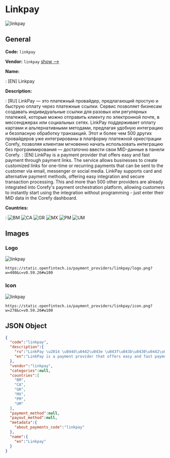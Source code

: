 
# Linkpay 
![linkpay](https://static.openfintech.io/payment_providers/linkpay/logo.png?w=400&c=v0.59.26#w100)  

## General 
 
**Code:** `linkpay` 
 
**Vendor:** `linkpay` [show -->](/vendors/linkpay/) 
 
**Name:** 
 
:	[EN] Linkpay 
 
**Description:** 
 
: [RU] LinkPay — это платежный провайдер, предлагающий простую и быструю оплату через платежные ссылки. Сервис позволяет бизнесам создавать индивидуальные ссылки для разовых или регулярных платежей, которые можно отправить клиенту по электронной почте, в мессенджерах или социальных сетях. LinkPay поддерживает оплату картами и альтернативными методами, предлагая удобную интеграцию и безопасную обработку транзакций. Этот и более чем 500 других провайдеров уже интегрированы в платформу платежной оркестрации Corefy, позволяя клиентам мгновенно начать использовать интеграцию без программирования — достаточно ввести свои MID-данные в панели Corefy. 
: [EN] LinkPay is a payment provider that offers easy and fast payment through payment links. The service allows businesses to create customized links for one-time or recurring payments that can be sent to the customer via email, messenger or social media. LinkPay supports card and alternative payment methods, offering easy integration and secure transaction processing. This and more than 500 other providers are already integrated into Corefy's payment orchestration platform, allowing customers to instantly start using the integration without programming - just enter their MID data in the Corefy dashboard. 
 
 
**Countries:** 
 
:	![BM](https://cdnjs.cloudflare.com/ajax/libs/flag-icon-css/3.3.0/flags/4x3/bm.svg#w24) 	![CA](https://cdnjs.cloudflare.com/ajax/libs/flag-icon-css/3.3.0/flags/4x3/ca.svg#w24) 	![GR](https://cdnjs.cloudflare.com/ajax/libs/flag-icon-css/3.3.0/flags/4x3/gr.svg#w24) 	![MX](https://cdnjs.cloudflare.com/ajax/libs/flag-icon-css/3.3.0/flags/4x3/mx.svg#w24) 	![PM](https://cdnjs.cloudflare.com/ajax/libs/flag-icon-css/3.3.0/flags/4x3/pm.svg#w24) 	![UM](https://cdnjs.cloudflare.com/ajax/libs/flag-icon-css/3.3.0/flags/4x3/um.svg#w24)  

## Images 

### Logo 
 
![linkpay](https://static.openfintech.io/payment_providers/linkpay/logo.png?w=400&c=v0.59.26#w100)  

```
https://static.openfintech.io/payment_providers/linkpay/logo.png?w=400&c=v0.59.26#w100
```  

### Icon 
 
![linkpay](https://static.openfintech.io/payment_providers/linkpay/icon.png?w=278&c=v0.59.26#w100)  

```
https://static.openfintech.io/payment_providers/linkpay/icon.png?w=278&c=v0.59.26#w100
```  

## JSON Object 

```json
{
  "code":"linkpay",
  "description":{
    "ru":"LinkPay \u2014 \u044d\u0442\u043e \u043f\u043b\u0430\u0442\u0435\u0436\u043d\u044b\u0439 \u043f\u0440\u043e\u0432\u0430\u0439\u0434\u0435\u0440, \u043f\u0440\u0435\u0434\u043b\u0430\u0433\u0430\u044e\u0449\u0438\u0439 \u043f\u0440\u043e\u0441\u0442\u0443\u044e \u0438 \u0431\u044b\u0441\u0442\u0440\u0443\u044e \u043e\u043f\u043b\u0430\u0442\u0443 \u0447\u0435\u0440\u0435\u0437 \u043f\u043b\u0430\u0442\u0435\u0436\u043d\u044b\u0435 \u0441\u0441\u044b\u043b\u043a\u0438. \u0421\u0435\u0440\u0432\u0438\u0441 \u043f\u043e\u0437\u0432\u043e\u043b\u044f\u0435\u0442 \u0431\u0438\u0437\u043d\u0435\u0441\u0430\u043c \u0441\u043e\u0437\u0434\u0430\u0432\u0430\u0442\u044c \u0438\u043d\u0434\u0438\u0432\u0438\u0434\u0443\u0430\u043b\u044c\u043d\u044b\u0435 \u0441\u0441\u044b\u043b\u043a\u0438 \u0434\u043b\u044f \u0440\u0430\u0437\u043e\u0432\u044b\u0445 \u0438\u043b\u0438 \u0440\u0435\u0433\u0443\u043b\u044f\u0440\u043d\u044b\u0445 \u043f\u043b\u0430\u0442\u0435\u0436\u0435\u0439, \u043a\u043e\u0442\u043e\u0440\u044b\u0435 \u043c\u043e\u0436\u043d\u043e \u043e\u0442\u043f\u0440\u0430\u0432\u0438\u0442\u044c \u043a\u043b\u0438\u0435\u043d\u0442\u0443 \u043f\u043e \u044d\u043b\u0435\u043a\u0442\u0440\u043e\u043d\u043d\u043e\u0439 \u043f\u043e\u0447\u0442\u0435, \u0432 \u043c\u0435\u0441\u0441\u0435\u043d\u0434\u0436\u0435\u0440\u0430\u0445 \u0438\u043b\u0438 \u0441\u043e\u0446\u0438\u0430\u043b\u044c\u043d\u044b\u0445 \u0441\u0435\u0442\u044f\u0445. LinkPay \u043f\u043e\u0434\u0434\u0435\u0440\u0436\u0438\u0432\u0430\u0435\u0442 \u043e\u043f\u043b\u0430\u0442\u0443 \u043a\u0430\u0440\u0442\u0430\u043c\u0438 \u0438 \u0430\u043b\u044c\u0442\u0435\u0440\u043d\u0430\u0442\u0438\u0432\u043d\u044b\u043c\u0438 \u043c\u0435\u0442\u043e\u0434\u0430\u043c\u0438, \u043f\u0440\u0435\u0434\u043b\u0430\u0433\u0430\u044f \u0443\u0434\u043e\u0431\u043d\u0443\u044e \u0438\u043d\u0442\u0435\u0433\u0440\u0430\u0446\u0438\u044e \u0438 \u0431\u0435\u0437\u043e\u043f\u0430\u0441\u043d\u0443\u044e \u043e\u0431\u0440\u0430\u0431\u043e\u0442\u043a\u0443 \u0442\u0440\u0430\u043d\u0437\u0430\u043a\u0446\u0438\u0439. \u042d\u0442\u043e\u0442 \u0438 \u0431\u043e\u043b\u0435\u0435 \u0447\u0435\u043c 500 \u0434\u0440\u0443\u0433\u0438\u0445 \u043f\u0440\u043e\u0432\u0430\u0439\u0434\u0435\u0440\u043e\u0432 \u0443\u0436\u0435 \u0438\u043d\u0442\u0435\u0433\u0440\u0438\u0440\u043e\u0432\u0430\u043d\u044b \u0432 \u043f\u043b\u0430\u0442\u0444\u043e\u0440\u043c\u0443 \u043f\u043b\u0430\u0442\u0435\u0436\u043d\u043e\u0439 \u043e\u0440\u043a\u0435\u0441\u0442\u0440\u0430\u0446\u0438\u0438 Corefy, \u043f\u043e\u0437\u0432\u043e\u043b\u044f\u044f \u043a\u043b\u0438\u0435\u043d\u0442\u0430\u043c \u043c\u0433\u043d\u043e\u0432\u0435\u043d\u043d\u043e \u043d\u0430\u0447\u0430\u0442\u044c \u0438\u0441\u043f\u043e\u043b\u044c\u0437\u043e\u0432\u0430\u0442\u044c \u0438\u043d\u0442\u0435\u0433\u0440\u0430\u0446\u0438\u044e \u0431\u0435\u0437 \u043f\u0440\u043e\u0433\u0440\u0430\u043c\u043c\u0438\u0440\u043e\u0432\u0430\u043d\u0438\u044f \u2014 \u0434\u043e\u0441\u0442\u0430\u0442\u043e\u0447\u043d\u043e \u0432\u0432\u0435\u0441\u0442\u0438 \u0441\u0432\u043e\u0438 MID-\u0434\u0430\u043d\u043d\u044b\u0435 \u0432 \u043f\u0430\u043d\u0435\u043b\u0438 Corefy.",
    "en":"LinkPay is a payment provider that offers easy and fast payment through payment links. The service allows businesses to create customized links for one-time or recurring payments that can be sent to the customer via email, messenger or social media. LinkPay supports card and alternative payment methods, offering easy integration and secure transaction processing. This and more than 500 other providers are already integrated into Corefy's payment orchestration platform, allowing customers to instantly start using the integration without programming - just enter their MID data in the Corefy dashboard."
  },
  "vendor":"linkpay",
  "categories":null,
  "countries":[
    "BM",
    "CA",
    "GR",
    "MX",
    "PM",
    "UM"
  ],
  "payment_method":null,
  "payout_method":null,
  "metadata":{
    "about_payments_code":"linkpay"
  },
  "name":{
    "en":"Linkpay"
  }
}
```  

